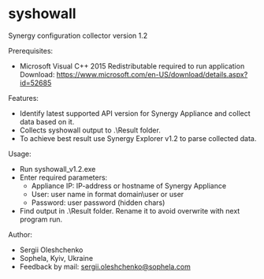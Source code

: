 # syshowall
Synergy configuration collector
version 1.2

Prerequisites:
* Microsoft Visual C++ 2015 Redistributable required to run application
	Download:  https://www.microsoft.com/en-US/download/details.aspx?id=52685 

Features:
* Identify latest supported API version for Synergy Appliance and collect data based on it.
* Collects syshowall output to .\Result folder.
* To achieve best result use Synergy Explorer v1.2 to parse collected data.

Usage:
* Run syshowall_v1.2.exe
* Enter required parameters:
	- Appliance IP:		IP-address or hostname of Synergy Appliance
	- User:			user name in format domain\user or user
	- Password:		user password (hidden chars)
* Find output in .\Result folder. Rename it to avoid overwrite with next program run.

Author:
* Sergii Oleshchenko
* Sophela, Kyiv, Ukraine
* Feedback by mail: sergii.oleshchenko@sophela.com


